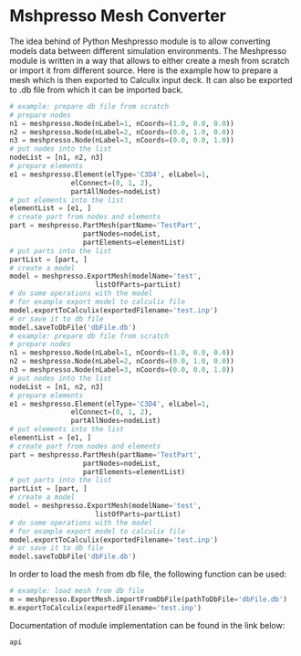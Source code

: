 # Mshpresso Mesh Converter

The idea behind of Python Meshpresso module is to allow converting models data between different simulation environments. The Meshpresso module is written in a way that allows to either create a mesh from scratch or import it from different source. Here is the example how to prepare a mesh which is then exported to Calculix input deck. It can also be exported to .db file from which it can be imported back.

```python
# example: prepare db file from scratch
# prepare nodes
n1 = meshpresso.Node(nLabel=1, nCoords=(1.0, 0.0, 0.0))
n2 = meshpresso.Node(nLabel=2, nCoords=(0.0, 1.0, 0.0))
n3 = meshpresso.Node(nLabel=3, nCoords=(0.0, 0.0, 1.0))
# put nodes into the list
nodeList = [n1, n2, n3]
# prepare elements
e1 = meshpresso.Element(elType='C3D4', elLabel=1,
               elConnect=(0, 1, 2),
               partAllNodes=nodeList)
# put elements into the list
elementList = [e1, ]
# create part from nodes and elements
part = meshpresso.PartMesh(partName='TestPart',
                  partNodes=nodeList,
                  partElements=elementList)
# put parts into the list
partList = [part, ]
# create a model
model = meshpresso.ExportMesh(modelName='test',
                     listOfParts=partList)
# do some operations with the model
# for example export model to calculix file
model.exportToCalculix(exportedFilename='test.inp')
# or save it to db file
model.saveToDbFile('dbFile.db')
# example: prepare db file from scratch
# prepare nodes
n1 = meshpresso.Node(nLabel=1, nCoords=(1.0, 0.0, 0.0))
n2 = meshpresso.Node(nLabel=2, nCoords=(0.0, 1.0, 0.0))
n3 = meshpresso.Node(nLabel=3, nCoords=(0.0, 0.0, 1.0))
# put nodes into the list
nodeList = [n1, n2, n3]
# prepare elements
e1 = meshpresso.Element(elType='C3D4', elLabel=1,
               elConnect=(0, 1, 2),
               partAllNodes=nodeList)
# put elements into the list
elementList = [e1, ]
# create part from nodes and elements
part = meshpresso.PartMesh(partName='TestPart',
                  partNodes=nodeList,
                  partElements=elementList)
# put parts into the list
partList = [part, ]
# create a model
model = meshpresso.ExportMesh(modelName='test',
                     listOfParts=partList)
# do some operations with the model
# for example export model to calculix file
model.exportToCalculix(exportedFilename='test.inp')
# or save it to db file
model.saveToDbFile('dbFile.db')
```

In order to load the mesh from db file, the following function can be used:
```python
# example: load mesh from db file
m = meshpresso.ExportMesh.importFromDbFile(pathToDbFile='dbFile.db')
m.exportToCalculix(exportedFilename='test.inp')
```

Documentation of module implementation can be found in the link below:

```{toctree}
api
```
